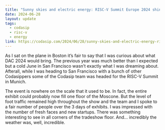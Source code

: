 ```yaml
---
title: "Sunny skies and electric energy: RISC-V Summit Europe 2024 shines in Munich"
date: 2024-06-28
layout: update
tags:
  - codasip
  - risc-v
  - energy
link: https://codasip.com/2024/06/28/sunny-skies-and-electric-energy-risc-v-summit-europe-2024-shines-in-munich/
---
```


As I sat on the plane in Boston it’s fair to say that I was curious about what DAC 2024 would bring. The previous year
was much better than I expected but a cold June in San Francisco wasn’t exactly what I was dreaming about. Afterall,
while I was heading to San Francisco with a bunch of other Codasippers some of the Codasip team was headed for the
RISC-V Summit in Munich.

The event is nowhere on the scale that it used to be. In fact, the entire exhibit could probably now fill one floor of
the Moscone. But the level of foot traffic remained high throughout the show and the team and I spoke to a fair number
of people over the 3 days of exhibits. I was impressed with the number of fresh faces and new startups. There was
something interesting to see in all corners of the tradeshow floor. And… incredibly the weather was, well, incredible.

